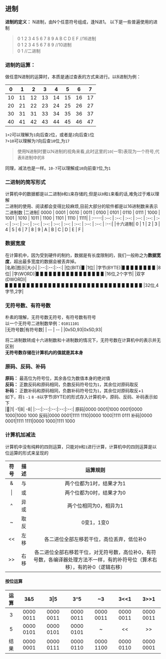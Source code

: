 ## 进制 
**进制的定义：** N进制，由N个任意符号组成，逢N进1。 
以下是一些普遍使用的进制 
> 0 1 2 3 4 5 6 7 8 9 A B C D E F //16进制  
> 0 1 2 3 4 5 6 7 8 9             //10进制  
> 0 1 //二进制  
### 进制的运算：
做任意N进制的运算时，本质是通过查表的方式来进行。以8进制为例： 

| 0 | 1 | 2 | 3 | 4 | 5 | 6 | 7 |
| -- | -- | -- | -- | -- | -- | -- | -- |
| 10 | 11 | 12 | 13 | 14 | 15 | 16 | 17 |
| 20 | 21 | 22 | 23 | 24 | 25 | 26 | 27 |
| 30 | 31 | 31 | 33 | 34 | 35 | 36 | 37 |
| 40 | 41 | 42 | 43 | 44 | 45 | 46 | 47 | 

`1+2`可以理解为`1`向后查`2`位，或者是`2`向后查`1`位  
`7+10`可以理解为`7`向后查`10`位,为`17`  
> 使用N进制时要以N进制的视角来看,此时这里的`10`(一零)表现为一个符号,代表8进制中的8 

同理，减法也是一样。`10-7`可以理解成`10`向前查`7`位,为`1`    
### 二进制的简写形式
计算机中的数据都是以二进制`0`和`1`来存储的,但是以`0`和`1`来看的话,难免过于难以理解  
二进制的使用、阅读都会变得比较麻烦,目前大部分的软件都是以16进制数来表示二进制数
|二进制| 0000 | 0001 | 0010 | 0011 | 0100 | 0101 | 0110 | 0111 | 1000 | 1001 | 1010 | 1011 | 1100 | 1101 | 1110 | 1111| 
| :----:| :--: | :--: | :--: | :--: | :--: | :--: | :--: | :--: | :--: | :--: | :--: | :--: | :--: | :--: | :--: | :--:| 
|十六进制| 0 | 1 | 2 | 3 | 4 | 5 | 6 | 7 | 8 | 9 | A | B | C | D | E | F |
### 数据宽度
在计算机中，因为受到硬件的制约，数据是有长度限制的，我们一般称之为**数据宽度**，超出最多宽度的数据会被丢弃掉。  
|名称|图示|大小|
|:--:|:--:|:--:|
|位(BIT)|▋|1位|
|字节(BYTE)|▋▋▋▋▋▋▋▋|8位|
|字(WORD)|▋▋▋▋▋▋▋▋▋▋▋▋▋▋▋▋|16位,2个字节|
|双字(DWORD)|▋▋▋▋▋▋▋▋▋▋▋▋▋▋▋▋▋▋▋▋▋▋▋▋▋▋▋▋▋▋▋▋|32位,4字节,2字|
### 无符号数、有符号数
朴素的理解，无符号数无符号，有符号数有符号  
以一个无符号二进制数举例：`01011101`  
|无符号数|有符号数|
| -- | -- |
|0x5D,93|0x5D,93|

将二进制数转成十六进制数和十进制数的情况下，无符号数在计算机中的表示并无区别  
**无符号数存储在计算机内的值就是其本身**  
###  原码、反码、补码  
**原码：** 最高位为符号位，其余各位为数值本身的绝对值  
**反码：** 正数反码和原码相同，负数反码符号位为`1`，其余位对原码取反  
**补码：** 正数补码和原码相同，负数补码符号位为`1`，其余位对原码取反+`1`  
如下，将`1` `-1` `8` `-8`以字节(BYTE)的形式存入计算机中，原码、反码、补码表示如下  
|:cherry_blossom:|1| -1|8| -8|
|:--:|:--:|:--:|:--:|:--:|
原码|0000 0001|1000 0001|0000 1000|1000 1000
反码|0000 0001|1111 1110|0000 1000|1111 0111
补码|0000 0001|1111 1111|0000 1000|1111 1000
### 计算机加减法
计算机中没有纯粹的四则运算，只能对`0`和`1`进行计算，计算机中的四则运算是以位运算的形式来呈现的  

|符号|描述|运算规则|
|:--:|:--:|:--:|
|& |与|两个位都为1时，结果才为1
|&#124; |或|两个位都为0时，结果才为0
|^ |异或 |两个位相同为0，相异为1
|~ |取反 |0变1，1变0
|<<|左移|各二进位全部左移若干位，高位丢弃，低位补0
|>>|右移|各二进位全部右移若干位，对无符号数，高位补0，有符号数，各编译器处理方法不一样，有的补符号位（算术右移），有的补0（逻辑右移）

#### 按位运算
运算|3&5|3&#124;5|3^5|~3|3<<1|3>>1
|:--:|:--:|:--:|:--:|:--:|:--:|:--:|
3|0000 0011|0000 0011|0000 0011|0000 0011|0000 0011|0000 0011|
5|0000 0101|0000 0101|0000 0101|~|<<|>>|
结果|0000 0001|0000 0111|0000 0110|0000 1100|0000 0110|0000 0001|
